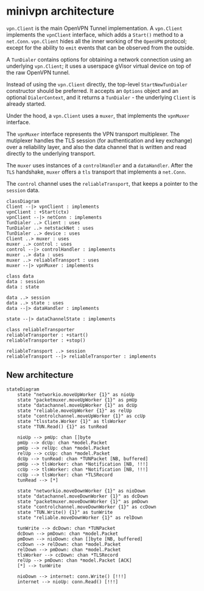 # minivpn architecture

`vpn.Client` is the main OpenVPN Tunnel implementation. A `vpn.Client` implements the
`vpnClient` interface, which adds a `Start()` method to a `net.Conn`. `vpn.Client`
hides all the inner working of the `OpenVPN` protocol; except for the ability
to `emit` events that can be observed from the outside.

A `TunDialer` contains options for obtaining a network connection using an
underlying `vpn.Client`; it uses a userspace gVisor virtual device on top of the raw
OpenVPN tunnel.

Instead of using the `vpn.Client` directly, the top-level `StartNewTunDialer`
constructor should be preferred. It accepts an `Options` object and an optional
`DialerContext`, and it returns a `TunDialer` - the underlying `Client` is
already started.

Under the hood, a `vpn.Client` uses a `muxer`, that implements the `vpnMuxer` interface.

The `vpnMuxer` interface represents the VPN transport multiplexer. The
mutiplexer handles the TLS session (for authentication and key exchange) over a
reliability layer, and also the data channel that is written and read directly
to the underlying transport.

The `muxer` uses instances of a `controlHandler` and a `dataHandler`. After the
`TLS` handshake, `muxer` offers a `tls` transport that implements a `net.Conn`.

The `control` channel uses the `reliableTransport`, that keeps a pointer to the
`session` data.


```mermaid
classDiagram
Client --|> vpnClient : implements
vpnClient : +Start(ctx)
vpnClient --|> netConn : implements
TunDialer ..> Client : uses
TunDialer ..> netstackNet : uses
TunDialer ..> device : uses
Client ..> muxer : uses
muxer ..> control : uses
control --|> controlHandler : implements
muxer ..> data : uses
muxer ..> reliableTransport : uses
muxer --|> vpnMuxer : implements

class data
data : session
data : state

data ..> session
data ..> state : uses
data --|> dataHandler : implements

state --|> dataChannelState : implements

class reliableTransporter
reliableTransporter : +start()
reliableTransporter : +stop()

reliableTransport ..> session
reliableTransport --|> reliableTransporter : implements
```

## New architecture

```mermaid
stateDiagram
    state "networkio.moveUpWorker {1}" as nioUp
    state "packetmuxer.moveUpWorker {1}" as pmUp
    state "datachannel.moveUpWorker {1}" as dcUp
    state "reliable.moveUpWorker {1}" as relUp
    state "controlchannel.moveUpWorker {1}" as ccUp
    state "tlsstate.Worker {1}" as tlsWorker
    state "TUN.Read() {1}" as tunRead

    nioUp --> pmUp: chan []byte
    pmUp --> dcUp: chan *model.Packet
    pmUp --> relUp: chan *model.Packet
    relUp --> ccUp: chan *model.Packet
    dcUp --> tunRead: chan *TUNPacket [NB, buffered]
    pmUp --> tlsWorker: chan *Notification [NB, !!!]
    ccUp --> tlsWorker: chan *Notification [NB, !!!]
    ccUp --> tlsWorker: chan *TLSRecord
    tunRead --> [*]

    state "networkio.moveDownWorker {1}" as nioDown
    state "datachannel.moveDownWorker {1}" as dcDown
    state "packetmuxer.moveDownWorker {1}" as pmDown
    state "controlchannel.moveDownWorker {1}" as ccDown
    state "TUN.Write() {1}" as tunWrite
    state "reliable.moveDownWorker {1}" as relDown

    tunWrite --> dcDown: chan *TUNPacket
    dcDown --> pmDown: chan *model.Packet
    pmDown --> nioDown: chan []byte [NB, buffered]
    ccDown --> relDown: chan *model.Packet
    relDown --> pmDown: chan *model.Packet
    tlsWorker --> ccDown: chan *TLSRecord
    relUp --> pmDown: chan *model.Packet [ACK]
    [*] --> tunWrite

    nioDown --> internet: conn.Write() [!!!]
    internet --> nioUp: conn.Read() [!!!]
```
